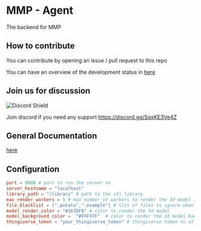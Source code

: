 # MMP - Agent
The backend for MMP

## How to contribute
You can contribute by opening an issue / pull request to this repo

You can have an overview of the development status in [here](https://github.com/orgs/Maker-Management-Platform/projects/1)

## Join us for discussion
![Discord Shield](https://discordapp.com/api/guilds/1013417395777450034/widget.png?style=shield)

Join discord if you need any support https://discord.gg/SqxKE3Ve4Z


## General Documentation
[here](https://github.com/Maker-Management-Platform/docs)

## Configuration

```toml	
port = 8000 # port to run the server on
server_hostname = "localhost"
library_path = "/library" # path to the stl library
max_render_workers = 5 # max number of workers to render the 3d model images in parallel shouldn't exceed the number of cpu cores
file_blacklist = [".potato",".example"] # list of files to ignore when searching for stl and assets files in the library_path
model_render_color = "#167DF0" # color to render the 3d model
model_background_color =  "#FFFFFF"  # color to render the 3d model background
thingiverse_token = "your_thingiverse_token" # thingiverse token to allow the import of thingiverse projects

```

